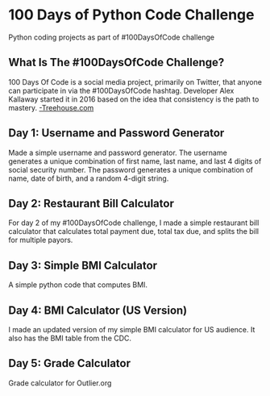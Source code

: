# 100 Days of Python Code Challenge
Python coding projects as part of #100DaysOfCode challenge

## What Is The #100DaysOfCode Challenge?
100 Days Of Code is a social media project, primarily on Twitter, that anyone can participate in via the #100DaysOfCode hashtag. Developer Alex Kallaway started it in 2016 based on the idea that consistency is the path to mastery. [-Treehouse.com](https://join.teamtreehouse.com/100-days-ofcode/#:~:text=100%20Days%20Of%20Code%20is,is%20the%20path%20to%20mastery.)

## Day 1: Username and Password Generator
Made a simple username and password generator. The username generates a unique combination of first name, last name, and last 4 digits of social security number. The password generates a unique combination of name, date of birth, and a random 4-digit string. 

## Day 2: Restaurant Bill Calculator 
For day 2 of my #100DaysOfCode challenge, I made a simple restaurant bill calculator that calculates total payment due, total tax due, and splits the bill for multiple payors.

## Day 3: Simple BMI Calculator
A simple python code that computes BMI.

## Day 4: BMI Calculator (US Version)
I made an updated version of my simple BMI calculator for US audience. It also has the BMI table from the CDC.

## Day 5: Grade Calculator
Grade calculator for Outlier.org
